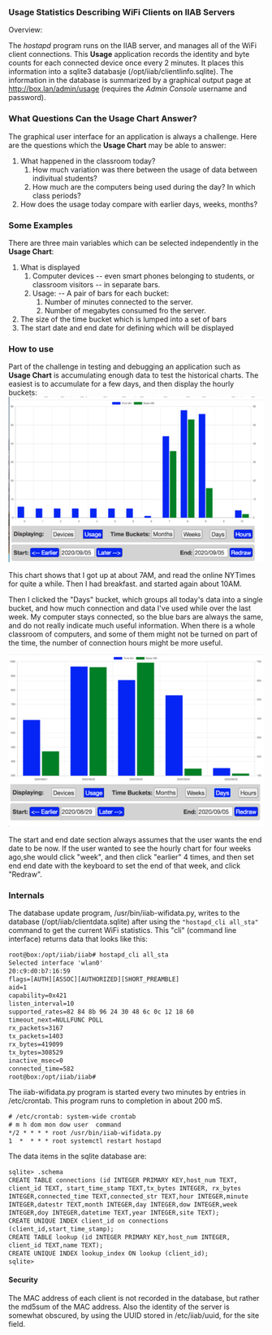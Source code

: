 ### Usage Statistics Describing WiFi Clients on IIAB Servers
Overview:

The *hostapd* program runs on the IIAB server, and manages all of the WiFi client connections. This **Usage** application records the identity and  byte counts for each connected device once every 2 minutes. It places this information into a sqlite3 databasje (/opt/iiab/clientlinfo.sqlite). The information in the database is summarized by a graphical output page at http://box.lan/admin/usage (requires the *Admin Console* username and password).
### What Questions Can the Usage Chart Answer?
The graphical user interface for an application is always a challenge. Here are the questions which the **Usage Chart** may be able to answer:
1. What happened in the classroom today?
    1. How much variation was there between the usage of data between indivitual students?
    2. How much are the computers being used during the day? In which class periods?
2. How does the usage today compare with earlier days, weeks, months?
### Some Examples
There are three main variables which can be selected independently in the **Usage Chart**:
    
1. What is displayed
    1. Computer devices -- even smart phones belonging to students, or classroom visitors  -- in separate bars.
    2. Usage: -- A pair of bars for each bucket:
        1. Number of minutes connected to the server.
        1. Number of megabytes consumed fro the server.
2. The size of the time bucket which is lumped into a set of bars 
3. The start date and end date for defining which will be displayed 
### How to use
Part of the challenge in testing and debugging an application such as **Usage Chart** is accumulating enough data to test the historical charts. The easiest is to accumulate for a few days, and then display the hourly buckets:
![](usage5.jpg)

This chart shows that I got up at about 7AM, and read the online NYTimes for quite a while. Then I had breakfast. and started again about 10AM.

Then I clicked the "Days" bucket, which groups all today's data into a single bucket, and how much connection and data I've used while over the last week. My computer stays connected, so the blue bars are always the same, and do not really indicate much useful information. When there is a whole classroom of computers, and some of them might not be turned on part of the time, the number of connection hours might be more useful.

![](usage4.jpg)

The start and end date section always assumes that the user wants the end date to be now. If the user wanted to see the hourly chart for four weeks ago,she would click "week", and then click "earlier" 4 times, and then set end end date with the keyboard to set the end of that week, and click "Redraw".

### Internals
The database update program, /usr/bin/iiab-wifidata.py, writes to the database (/opt/iiab/clientdata.sqlite) after using the ```"hostapd_cli all_sta"``` command to get the current WiFi statistics. This "cli" (command line interface) returns data that looks like this:
```
root@box:/opt/iiab/iiab# hostapd_cli all_sta
Selected interface 'wlan0'
20:c9:d0:b7:16:59
flags=[AUTH][ASSOC][AUTHORIZED][SHORT_PREAMBLE]
aid=1
capability=0x421
listen_interval=10
supported_rates=82 84 8b 96 24 30 48 6c 0c 12 18 60
timeout_next=NULLFUNC POLL
rx_packets=3167
tx_packets=1403
rx_bytes=419099
tx_bytes=308529
inactive_msec=0
connected_time=582
root@box:/opt/iiab/iiab# 
```
The iiab-wifidata.py program is started every two minutes by entries in /etc/crontab. This program runs to completion in about 200 mS.
```
# /etc/crontab: system-wide crontab
# m h dom mon dow user  command
*/2 * * * * root /usr/bin/iiab-wifidata.py
1  *  * * * root systemctl restart hostapd
```

The data items in the sqlite database are:
```
sqlite> .schema
CREATE TABLE connections (id INTEGER PRIMARY KEY,host_num TEXT, client_id TEXT, start_time_stamp TEXT,tx_bytes INTEGER, rx_bytes INTEGER,connected_time TEXT,connected_str TEXT,hour INTEGER,minute INTEGER,datestr TEXT,month INTEGER,day INTEGER,dow INTEGER,week INTEGER,doy INTEGER,datetime TEXT,year INTEGER,site TEXT);
CREATE UNIQUE INDEX client_id on connections (client_id,start_time_stamp);
CREATE TABLE lookup (id INTEGER PRIMARY KEY,host_num INTEGER, client_id TEXT,name TEXT);
CREATE UNIQUE INDEX lookup_index ON lookup (client_id);
sqlite> 
```
#### Security
The MAC address of each client is not recorded in the database, but rather the md5sum of the MAC address. Also the identity of the server is somewhat obscured, by using the UUID stored in /etc/iiab/uuid, for the site field.
